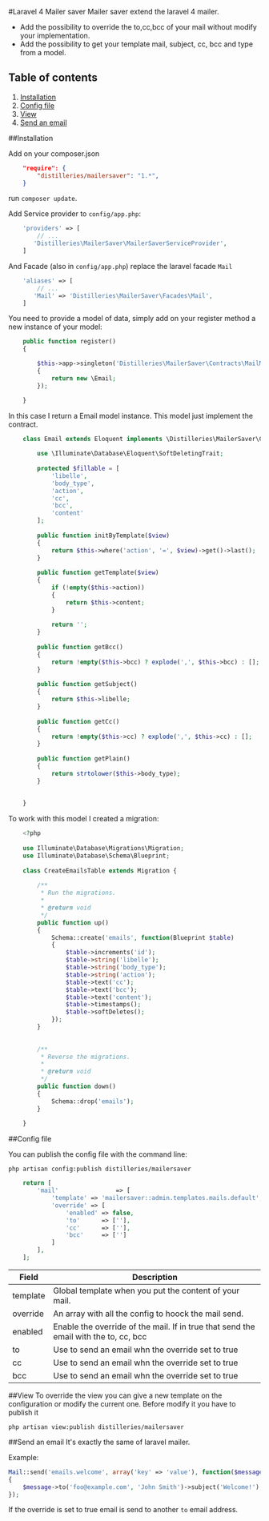 #Laravel 4 Mailer saver
Mailer saver extend the laravel 4 mailer.

* Add the possibility to override the to,cc,bcc of your mail without modify your implementation.
* Add the possibility to get your template mail, subject, cc, bcc and type from a model.



## Table of contents
1. [Installation](#installation)
2. [Config file](#config-file)
3. [View](#view)
4. [Send an email](#send-an-email)


##Installation

Add on your composer.json

``` json
    "require": {
        "distilleries/mailersaver": "1.*",
    }
```

run `composer update`.

Add Service provider to `config/app.php`:

``` php
    'providers' => [
        // ...
       'Distilleries\MailerSaver\MailerSaverServiceProvider',
    ]
```

And Facade (also in `config/app.php`) replace the laravel facade `Mail`
   

``` php
    'aliases' => [
        // ...
       'Mail' => 'Distilleries\MailerSaver\Facades\Mail',
    ]
```

You need to provide a model of data, simply add on your register method a new instance of your model:

``` php
    public function register()
	{

		$this->app->singleton('Distilleries\MailerSaver\Contracts\MailModelContract', function ($app)
		{
			return new \Email;
		});

	}
```

In this case I return a Email model instance.
This model just implement the contract.


``` php
    class Email extends Eloquent implements \Distilleries\MailerSaver\Contracts\MailModelContract {
    
        use \Illuminate\Database\Eloquent\SoftDeletingTrait;
    
        protected $fillable = [
            'libelle',
            'body_type',
            'action',
            'cc',
            'bcc',
            'content'
        ];
    
        public function initByTemplate($view)
        {
            return $this->where('action', '=', $view)->get()->last();
        }
    
        public function getTemplate($view)
        {
            if (!empty($this->action))
            {
                return $this->content;
            }
    
            return '';
        }
    
        public function getBcc()
        {
            return !empty($this->bcc) ? explode(',', $this->bcc) : [];
        }
    
        public function getSubject()
        {
            return $this->libelle;
        }
    
        public function getCc()
        {
            return !empty($this->cc) ? explode(',', $this->cc) : [];
        }
    
        public function getPlain()
        {
            return strtolower($this->body_type);
        }
    
    
    }
```

To work with this model I created a migration:

``` php
    <?php
    
    use Illuminate\Database\Migrations\Migration;
    use Illuminate\Database\Schema\Blueprint;
    
    class CreateEmailsTable extends Migration {
    
        /**
         * Run the migrations.
         *
         * @return void
         */
        public function up()
        {
            Schema::create('emails', function(Blueprint $table)
            {
                $table->increments('id');
                $table->string('libelle');
                $table->string('body_type');
                $table->string('action');
                $table->text('cc');
                $table->text('bcc');
                $table->text('content');
                $table->timestamps();
                $table->softDeletes();
            });
        }
    
    
        /**
         * Reverse the migrations.
         *
         * @return void
         */
        public function down()
        {
            Schema::drop('emails');
        }
    
    }
```

##Config file

You can publish the config file with the command line:

```ssh
php artisan config:publish distilleries/mailersaver
```


```php
    return [
        'mail'                => [
            'template' => 'mailersaver::admin.templates.mails.default',
            'override' => [
                'enabled' => false,
                'to'      => [''],
                'cc'      => [''],
                'bcc'     => ['']
            ]
        ],
    ];
```


Field | Description
----- | -----------
template | Global template when you put the content of your mail.
override | An array with all the config to hoock the mail send.
enabled | Enable the override of the mail. If in true that send the email with the to, cc, bcc
to | Use to send an email whn the override set to true
cc | Use to send an email whn the override set to true
bcc | Use to send an email whn the override set to true



##View
To override the view you can give a new template on the configuration or modify the current one.
Before modify it you have to publish it

```ssh
php artisan view:publish distilleries/mailersaver
```


##Send an email
It's exactly the same of laravel mailer.

Example:

```php
Mail::send('emails.welcome', array('key' => 'value'), function($message)
{
    $message->to('foo@example.com', 'John Smith')->subject('Welcome!');
});
```

If the override is set to true email is send to another `to` email address.